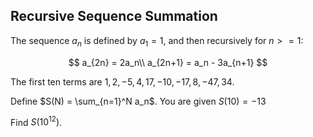 ## Recursive Sequence Summation

The sequence $a_n$ is defined by $a_1=1$, and then recursively for $n>=1$:

$$
a_{2n} = 2a_n\\
a_{2n+1} = a_n - 3a_{n+1}
$$
 
The first ten terms are $1,2,-5,4,17,-10,-17,8,-47,34$.

Define $S(N) = \sum_{n=1}^N a_n$. You are given $S(10) = -13$

Find $S(10^{12})$.
